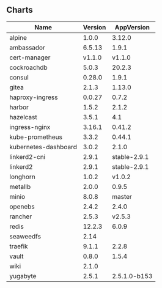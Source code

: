 ## Charts
Name | Version | AppVersion
-----|---------|-----------
alpine | 1.0.0 | 3.12.0
ambassador | 6.5.13 | 1.9.1
cert-manager | v1.1.0 | v1.1.0
cockroachdb | 5.0.3 | 20.2.3
consul | 0.28.0 | 1.9.1
gitea | 2.1.3 | 1.13.0
haproxy-ingress | 0.0.27 | 0.7.2
harbor | 1.5.2 | 2.1.2
hazelcast | 3.5.1 | 4.1
ingress-nginx | 3.16.1 | 0.41.2
kube-prometheus | 3.3.2 | 0.44.1
kubernetes-dashboard | 3.0.2 | 2.1.0
linkerd2-cni | 2.9.1 | stable-2.9.1
linkerd2 | 2.9.1 | stable-2.9.1
longhorn | 1.0.2 | v1.0.2
metallb | 2.0.0 | 0.9.5
minio | 8.0.8 | master
openebs | 2.4.2 | 2.4.0
rancher | 2.5.3 | v2.5.3
redis | 12.2.3 | 6.0.9
seaweedfs | 2.14 | 
traefik | 9.1.1 | 2.2.8
vault | 0.8.0 | 1.5.4
wiki | 2.1.0 | 
yugabyte | 2.5.1 | 2.5.1.0-b153
